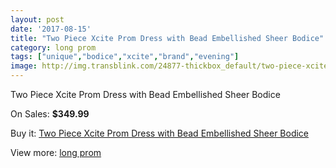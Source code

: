 ```yaml
---
layout: post
date: '2017-08-15'
title: "Two Piece Xcite Prom Dress with Bead Embellished Sheer Bodice"
category: long prom
tags: ["unique","bodice","xcite","brand","evening"]
image: http://img.transblink.com/24877-thickbox_default/two-piece-xcite-prom-dress-with-bead-embellished-sheer-bodice.jpg
---
```

Two Piece Xcite Prom Dress with Bead Embellished Sheer Bodice

On Sales: **$349.99**
<a href="https://www.transblink.com/en/long-prom/7848-two-piece-xcite-prom-dress-with-bead-embellished-sheer-bodice.html"><amp-img layout="responsive" width="600" height="600" src="//img.transblink.com/24877-thickbox_default/two-piece-xcite-prom-dress-with-bead-embellished-sheer-bodice.jpg" alt="Two Piece Xcite Prom Dress with Bead Embellished Sheer Bodice 0" /></a>
<a href="https://www.transblink.com/en/long-prom/7848-two-piece-xcite-prom-dress-with-bead-embellished-sheer-bodice.html"><amp-img layout="responsive" width="600" height="600" src="//img.transblink.com/24878-thickbox_default/two-piece-xcite-prom-dress-with-bead-embellished-sheer-bodice.jpg" alt="Two Piece Xcite Prom Dress with Bead Embellished Sheer Bodice 1" /></a>

Buy it: [Two Piece Xcite Prom Dress with Bead Embellished Sheer Bodice](https://www.transblink.com/en/long-prom/7848-two-piece-xcite-prom-dress-with-bead-embellished-sheer-bodice.html "Two Piece Xcite Prom Dress with Bead Embellished Sheer Bodice")

View more: [long prom](https://www.transblink.com/en/58-long-prom "long prom")